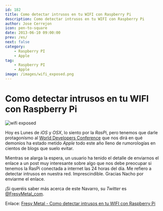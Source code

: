 ```yaml
---
id: 182
title: Como detectar intrusos en tu WIFI con Raspberry Pi
description: Como detectar intrusos en tu WIFI con Raspberry Pi
author: Jose Cerrejon
icon: pen-to-square
date: 2013-06-10 09:00:00
prev: /es/
next: false
category:
    - Raspberry PI
    - Apple
tag:
    - Raspberry PI
    - Apple
image: /images/wifi_exposed.png
---
```


# Como detectar intrusos en tu WIFI con Raspberry Pi

![wifi exposed](/images/wifi_exposed.png)

Hoy es Lunes de _iOS_ y _OSX_, lo siento por la _RasPi_, pero tenemos que darle protagonísmo al [World Developers Conference](https://developer.apple.com/wwdc/) que nos dirá en qué demonios ha estado metido _Apple_ todo este año lleno de rumorologías en cientos de blogs que suelo evitar.

Mientras se alarga la espera, un usuario ha tenido el detalle de enviarnos el enlace a un post muy interesante sobre algo que nos debe preocupar si tenemos la RasPi conectada a internet las 24 horas del día. Me refiero a detectar intrusos en nuestra red. Imprescindible. Gracias Nacho por enviarme el enlace.

¡Si queréis saber más acerca de este Navarro, su _Twitter_ es [@FresyMetal_com](https://twitter.com/FresyMetal_com).

Enlace: [Fresy Metal - Como detectar intrusos en tu WIFI con Raspberry Pi](https://www.fresymetal.com/como-detectar-intrusos-en-tu-wifi-con-raspberry-pi/)
